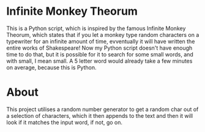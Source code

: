 # Infinite Monkey Theorum
This is a Python script, which is inspired by the famous Infinite Monkey Theorum, which states that if you let a monkey type random characters on a typewriter for an infinite amount of time, evventually it will have written the entire works of Shakespeare!
Now my Python script doesn't have enough time to do that, but it is possible for it to search for some small words, and with small, I mean small. A 5 letter word would already take a few minutes on average, because this is Python.

# About
This project utilises a random number generator to get a random char out of a selection of characters, which it then appends to the text and then it will look if it matches the input word, if not, go on.

